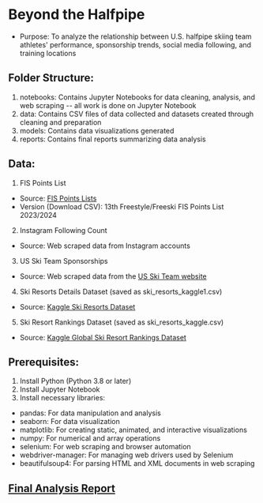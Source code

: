 # Beyond the Halfpipe
* Purpose: To analyze the relationship between U.S. halfpipe skiing team athletes' performance, sponsorship trends, social media following, and training locations

## Folder Structure: 
1. notebooks: Contains Jupyter Notebooks for data cleaning, analysis, and web scraping -- all work is done on Jupyter Notebook
2. data: Contains CSV files of data collected and datasets created through cleaning and preparation
3. models: Contains data visualizations generated
4. reports: Contains final reports summarizing data analysis

## Data: 
1. FIS Points List
  - Source: [FIS Points Lists](https://www.fis-ski.com/DB/freestyle-freeski/freeski/fis-points-lists.html?mi=menu-fis-points)
  - Version (Download CSV): 13th Freestyle/Freeski FIS Points List 2023/2024

2. Instagram Following Count
  - Source: Web scraped data from Instagram accounts

3. US Ski Team Sponsorships
  - Source: Web scraped data from the [US Ski Team website](https://www.usskiandsnowboard.org/)
  
4. Ski Resorts Details Dataset (saved as ski_resorts_kaggle1.csv)
  - Source: [Kaggle Ski Resorts Dataset](https://www.kaggle.com/datasets/ulrikthygepedersen/ski-resorts)

5. Ski Resort Rankings Dataset (saved as ski_resorts_kaggle.csv)
  - Source: [Kaggle Global Ski Resort Rankings Dataset](https://www.kaggle.com/datasets/fhellander/global-ski-resort-rankings-dataset)

## Prerequisites:
1. Install Python (Python 3.8 or later)
2. Install Jupyter Notebook 
3. Install necessary libraries:
  - pandas: For data manipulation and analysis
  - seaborn: For data visualization
  - matplotlib: For creating static, animated, and interactive visualizations
  - numpy: For numerical and array operations
  - selenium: For web scraping and browser automation
  - webdriver-manager: For managing web drivers used by Selenium
  - beautifulsoup4: For parsing HTML and XML documents in web scraping
  
## [Final Analysis Report]([https://docs.google.com/document/d/1OyDAUbQ95NGCDwfE_1DZYsrQE_jZyYLjQYgPsFtmwiQ/edit?usp=sharing](https://www.canva.com/design/DAGU4zGElpk/wKc5LEXMjfvl60hEkwiqiw/edit?utm_content=DAGU4zGElpk&utm_campaign=designshare&utm_medium=link2&utm_source=sharebutton))
